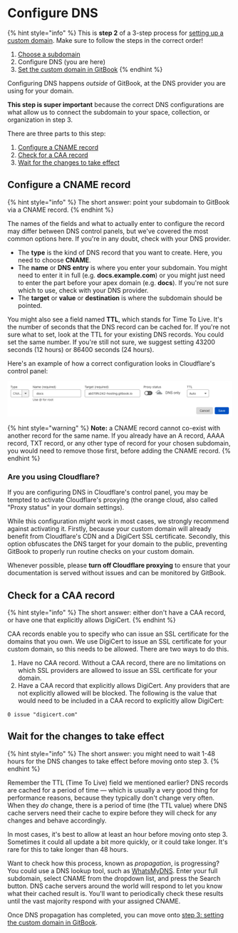 # Configure DNS

{% hint style="info" %}
This is **step 2** of a 3-step process for [setting up a custom domain](./). Make sure to follow the steps in the correct order!

1. [Choose a subdomain](choose-a-subdomain.md)
2. Configure DNS (you are here)
3. [Set the custom domain in GitBook](custom-domain-setup-on-gitbook.md)
{% endhint %}

Configuring DNS happens _outside_ of GitBook, at the DNS provider you are using for your domain.

**This step is super important** because the correct DNS configurations are what allow us to connect the subdomain to your space, collection, or organization in step 3.

There are three parts to this step:

1. [Configure a CNAME record](dns-configuration.md#configure-a-cname-record)
2. [Check for a CAA record](dns-configuration.md#check-for-a-caa-record)
3. [Wait for the changes to take effect](dns-configuration.md#wait-for-the-changes-to-take-effect)



## Configure a CNAME record

{% hint style="info" %}
The short answer: point your subdomain to GitBook via a CNAME record.
{% endhint %}

The names of the fields and what to actually enter to configure the record may differ between DNS control panels, but we've covered the most common options here. If you're in any doubt, check with your DNS provider.&#x20;

* The **type** is the kind of DNS record that you want to create. Here, you need to choose **CNAME**.
* The **name** or **DNS entry** is where you enter your subdomain. You might need to enter it in full (e.g. **docs.example.com**) or you might just need to enter the part before your apex domain (e.g. **docs**). If you're not sure which to use, check with your DNS provider.
* The **target** or **value** or **destination** is where the subdomain should be pointed.

You might also see a field named **TTL**, which stands for Time To Live. It's the number of seconds that the DNS record can be cached for. If you're not sure what to set, look at the TTL for your existing DNS records. You could set the same number. If you're still not sure, we suggest setting 43200 seconds (12 hours) or 86400 seconds (24 hours).

Here's an example of how a correct configuration looks in Cloudflare's control panel:

![A properly configured custom domain in Cloudflare's control panel](<../../.gitbook/assets/Screenshot 2022-04-11 at 16.53.56.png>)

{% hint style="warning" %}
**Note:** a CNAME record cannot co-exist with another record for the same name. If you already have an A record, AAAA record, TXT record, or any other type of record for your chosen subdomain, you would need to remove those first, before adding the CNAME record.
{% endhint %}



### Are you using Cloudflare?

If you are configuring DNS in Cloudflare's control panel, you may be tempted to activate Cloudflare's proxying (the orange cloud, also called "Proxy status" in your domain settings).

While this configuration _might_ work in most cases, we strongly recommend against activating it. Firstly, because your custom domain will already benefit from Cloudflare's CDN and a DigiCert SSL certificate. Secondly, this option obfuscates the DNS target for your domain to the public, preventing GitBook to properly run routine checks on your custom domain.

Whenever possible, please **turn off Cloudflare proxying** to ensure that your documentation is served without issues and can be monitored by GitBook.



## Check for a CAA record

{% hint style="info" %}
The short answer: either don't have a CAA record, or have one that explicitly allows DigiCert.
{% endhint %}

CAA records enable you to specify who can issue an SSL certificate for the domains that you own. We use DigiCert to issue an SSL certificate for your custom domain, so this needs to be allowed. There are two ways to do this.

1. Have no CAA record. Without a CAA record, there are no limitations on which SSL providers are allowed to issue an SSL certificate for your domain.
2. Have a CAA record that explicitly allows DigiCert. Any providers that are not explicitly allowed will be blocked. The following is the value that would need to be included in a CAA record to explicitly allow DigiCert:

```
0 issue "digicert.com"
```



## Wait for the changes to take effect

{% hint style="info" %}
The short answer: you might need to wait 1-48 hours for the DNS changes to take effect before moving onto step 3.
{% endhint %}

Remember the TTL (Time To Live) field we mentioned earlier? DNS records are cached for a period of time — which is usually a very good thing for performance reasons, because they typically don't change very often. When they _do_ change, there is a period of time (the TTL value) where DNS cache servers need their cache to expire before they will check for any changes and behave accordingly.

In most cases, it's best to allow at least an hour before moving onto step 3. Sometimes it could all update a bit more quickly, or it could take longer. It's rare for this to take longer than 48 hours.

Want to check how this process, known as _propagation_, is progressing? You could use a DNS lookup tool, such as [WhatsMyDNS](https://www.whatsmydns.net/). Enter your full subdomain, select CNAME from the dropdown list, and press the Search button. DNS cache servers around the world will respond to let you know what their cached result is. You'll want to periodically check these results until the vast majority respond with your assigned CNAME.

Once DNS propagation has completed, you can move onto [step 3: setting the custom domain in GitBook](custom-domain-setup-on-gitbook.md).
